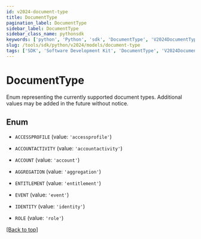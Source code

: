 ```yaml
---
id: v2024-document-type
title: DocumentType
pagination_label: DocumentType
sidebar_label: DocumentType
sidebar_class_name: pythonsdk
keywords: ['python', 'Python', 'sdk', 'DocumentType', 'V2024DocumentType'] 
slug: /tools/sdk/python/v2024/models/document-type
tags: ['SDK', 'Software Development Kit', 'DocumentType', 'V2024DocumentType']
---
```


# DocumentType

Enum representing the currently supported document types.  Additional values may be added in the future without notice.

## Enum

* `ACCESSPROFILE` (value: `'accessprofile'`)

* `ACCOUNTACTIVITY` (value: `'accountactivity'`)

* `ACCOUNT` (value: `'account'`)

* `AGGREGATION` (value: `'aggregation'`)

* `ENTITLEMENT` (value: `'entitlement'`)

* `EVENT` (value: `'event'`)

* `IDENTITY` (value: `'identity'`)

* `ROLE` (value: `'role'`)

[[Back to top]](#) 

